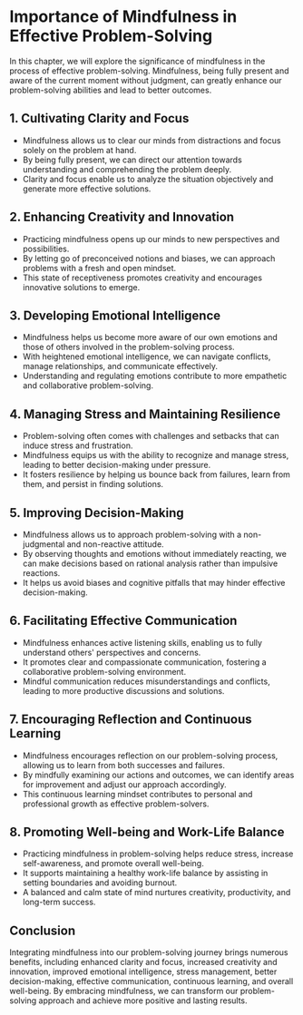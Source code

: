 Importance of Mindfulness in Effective Problem-Solving
=================================================================

In this chapter, we will explore the significance of mindfulness in the process of effective problem-solving. Mindfulness, being fully present and aware of the current moment without judgment, can greatly enhance our problem-solving abilities and lead to better outcomes.

**1. Cultivating Clarity and Focus**
------------------------------------

* Mindfulness allows us to clear our minds from distractions and focus solely on the problem at hand.
* By being fully present, we can direct our attention towards understanding and comprehending the problem deeply.
* Clarity and focus enable us to analyze the situation objectively and generate more effective solutions.

**2. Enhancing Creativity and Innovation**
------------------------------------------

* Practicing mindfulness opens up our minds to new perspectives and possibilities.
* By letting go of preconceived notions and biases, we can approach problems with a fresh and open mindset.
* This state of receptiveness promotes creativity and encourages innovative solutions to emerge.

**3. Developing Emotional Intelligence**
----------------------------------------

* Mindfulness helps us become more aware of our own emotions and those of others involved in the problem-solving process.
* With heightened emotional intelligence, we can navigate conflicts, manage relationships, and communicate effectively.
* Understanding and regulating emotions contribute to more empathetic and collaborative problem-solving.

**4. Managing Stress and Maintaining Resilience**
-------------------------------------------------

* Problem-solving often comes with challenges and setbacks that can induce stress and frustration.
* Mindfulness equips us with the ability to recognize and manage stress, leading to better decision-making under pressure.
* It fosters resilience by helping us bounce back from failures, learn from them, and persist in finding solutions.

**5. Improving Decision-Making**
--------------------------------

* Mindfulness allows us to approach problem-solving with a non-judgmental and non-reactive attitude.
* By observing thoughts and emotions without immediately reacting, we can make decisions based on rational analysis rather than impulsive reactions.
* It helps us avoid biases and cognitive pitfalls that may hinder effective decision-making.

**6. Facilitating Effective Communication**
-------------------------------------------

* Mindfulness enhances active listening skills, enabling us to fully understand others' perspectives and concerns.
* It promotes clear and compassionate communication, fostering a collaborative problem-solving environment.
* Mindful communication reduces misunderstandings and conflicts, leading to more productive discussions and solutions.

**7. Encouraging Reflection and Continuous Learning**
-----------------------------------------------------

* Mindfulness encourages reflection on our problem-solving process, allowing us to learn from both successes and failures.
* By mindfully examining our actions and outcomes, we can identify areas for improvement and adjust our approach accordingly.
* This continuous learning mindset contributes to personal and professional growth as effective problem-solvers.

**8. Promoting Well-being and Work-Life Balance**
-------------------------------------------------

* Practicing mindfulness in problem-solving helps reduce stress, increase self-awareness, and promote overall well-being.
* It supports maintaining a healthy work-life balance by assisting in setting boundaries and avoiding burnout.
* A balanced and calm state of mind nurtures creativity, productivity, and long-term success.

Conclusion
----------

Integrating mindfulness into our problem-solving journey brings numerous benefits, including enhanced clarity and focus, increased creativity and innovation, improved emotional intelligence, stress management, better decision-making, effective communication, continuous learning, and overall well-being. By embracing mindfulness, we can transform our problem-solving approach and achieve more positive and lasting results.
